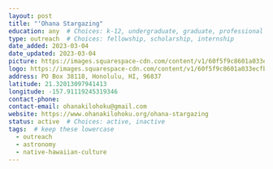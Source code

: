 ```yaml
---
layout: post
title: "ʻOhana Stargazing"
education: any  # Choices: k-12, undergraduate, graduate, professional
type: outreach  # Choices: fellowship, scholarship, internship
date_added: 2023-03-04
date_updated: 2023-03-04
picture: https://images.squarespace-cdn.com/content/v1/60f5f9c8601a033ecfb3087f/eeb90163-0829-4f9a-9ac5-796f6349836e/0011.jpg
logo: https://images.squarespace-cdn.com/content/v1/60f5f9c8601a033ecfb3087f/59193033-f332-416f-86b2-e0ec4e82d8ba/ohanastar.png
address: PO Box 38118, Honolulu, HI, 96837
latitude: 21.32013097941413
longitude: -157.91119245319346
contact-phone: 
contact-email: ohanakilohoku@gmail.com
website: https://www.ohanakilohoku.org/ohana-stargazing
status: active  # Choices: active, inactive
tags:  # keep these lowercase
  - outreach
  - astronomy
  - native-hawaiian-culture
---
```


